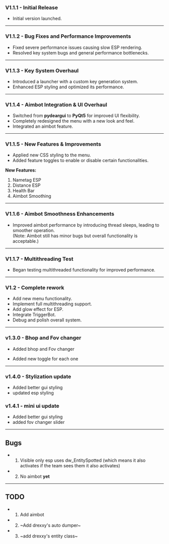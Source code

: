 ### V1.1.1 - Initial Release

- Initial version launched.

---

### V1.1.2 - Bug Fixes and Performance Improvements

- Fixed severe performance issues causing slow ESP rendering.
- Resolved key system bugs and general performance bottlenecks.

---

### V1.1.3 - Key System Overhaul

- Introduced a launcher with a custom key generation system.
- Enhanced ESP styling and optimized its performance.

---

### V1.1.4 - Aimbot Integration & UI Overhaul

- Switched from **pydeargui** to **PyQt5** for improved UI flexibility.
- Completely redesigned the menu with a new look and feel.
- Integrated an aimbot feature.

---

### V1.1.5 - New Features & Improvements

- Applied new CSS styling to the menu.
- Added feature toggles to enable or disable certain functionalities.

**New Features:**
1. Nametag ESP
2. Distance ESP
3. Health Bar
4. Aimbot Smoothing

---

### V1.1.6 - Aimbot Smoothness Enhancements

- Improved aimbot performance by introducing thread sleeps, leading to smoother operation.  
(Note: Aimbot still has minor bugs but overall functionality is acceptable.)

---

### V1.1.7 - Multithreading Test

- Began testing multithreaded functionality for improved performance.

---

### V1.2 - Complete rework

- Add new menu functionality.
-  Implement full multithreading support.
-  Add glow effect for ESP.
- Integrate TriggerBot.
-  Debug and polish overall system.
---
### v1.3.0 - Bhop and Fov changer

- Added bhop and Fov changer

- Added new toggle for each one
---
### v1.4.0 - Stylization update

- Added better gui styling
- updated esp styling
### v1.4.1 - mini ui update

- Added better gui styling
- added fov changer slider
---

## **Bugs**
- 1. Visible only esp uses dw_EntitySpotted (which means it also activates if the team sees them it also activates)
- 2. No aimbot **yet**
---
## **TODO**
- 1. Add aimbot 
- 2. ~Add drexxy's auto dumper~
- 3. ~add drexxy's entity class~


